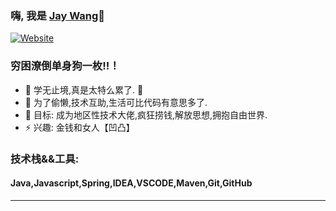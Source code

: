 ### 嗨, 我是  [Jay Wang][website]👋 

[![Website](https://img.shields.io/website?label=jaywangcc.com&style=for-the-badge&url=http%3A%2F%2Fjaywangcc.com)](http://www.jaywangcc.com/)

### 穷困潦倒单身狗一枚!!！

- 🌱 学无止境,真是太特么累了. 🤣
- 👯 为了偷懒,技术互助,生活可比代码有意思多了.
- 🥅 目标: 成为地区性技术大佬,疯狂捞钱,解放思想,拥抱自由世界.
- ⚡ 兴趣: 金钱和女人【凹凸】

### 技术栈&&工具:
#### Java,Javascript,Spring,IDEA,VSCODE,Maven,Git,GitHub

---
[website]: http://www.jaywangcc.com/
